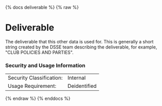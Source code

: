 {% docs deliverable %}
{% raw %}

<a name="deliverable"></a>
# Deliverable
The deliverable that this other data is used for. This is generally a short string created by
the DSSE team describing the deliverable, for example, "CLUB POLICIES AND PARTIES".

### Security and Usage Information
|     |     |
| --- | --- |
| Security Classification: | Internal |
| Usage Requirement:       | Deidentified |

{% endraw %}
{% enddocs %}
